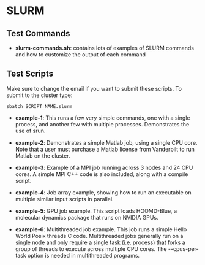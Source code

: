 SLURM
=====

Test Commands
-------------

- **slurm-commands.sh**: contains lots of examples of SLURM commands
and how to customize the output of each command

Test Scripts
------------

Make sure to change the email if you want to submit these scripts.
To submit to the cluster type:

	sbatch SCRIPT_NAME.slurm

- **example-1**: This runs a few very simple commands, one with a single
process, and another few with multiple processes.
Demonstrates the use of srun.

- **example-2**: Demonstrates a simple Matlab job, using a single CPU core.
Note that a user must purchase a Matlab license from Vanderbilt to run
Matlab on the cluster.

- **example-3**: Example of a MPI job running across 3 nodes and 24 CPU cores.
A simple MPI C++ code is also included, along with a compile script.

- **example-4**: Job array example, showing how to run an executable on multiple
similar input scripts in parallel.

- **example-5**: GPU job example. This script loads HOOMD-Blue, a molecular dynamics
package that runs on NVIDIA GPUs.

- **example-6**: Multithreaded job example. This job runs a simple Hello World Posix
threads C code. Multithreaded jobs generally run on a single node and only require
a single task (i.e. process) that forks a group of threads to execute across multiple
CPU cores. The --cpus-per-task option is needed in multithreaded programs.
